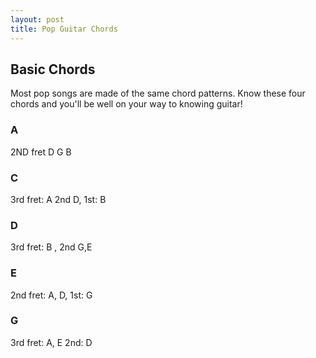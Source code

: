 ```yaml
---
layout: post
title: Pop Guitar Chords
---
```


## Basic Chords
Most pop songs are made of the same chord patterns.  Know these four chords and you'll be well on your way to knowing guitar!

### A
2ND fret D G B

### C 
3rd fret: A 2nd D, 1st: B
### D
3rd fret: B , 2nd G,E
### E
2nd fret: A, D, 1st: G
### G
3rd fret: A, E 2nd: D
